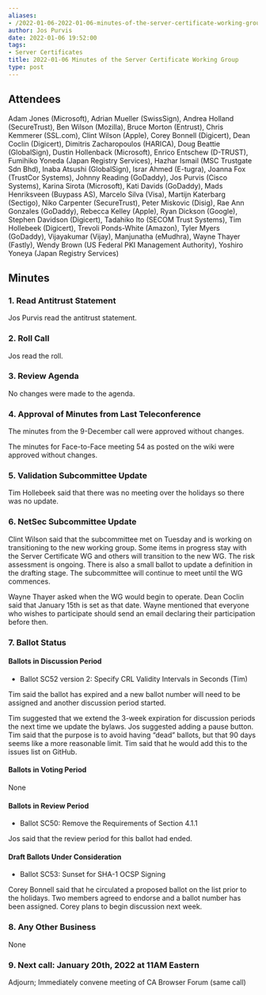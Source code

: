 ```yaml
---
aliases:
- /2022-01-06-2022-01-06-minutes-of-the-server-certificate-working-group/
author: Jos Purvis
date: 2022-01-06 19:52:00
tags:
- Server Certificates
title: 2022-01-06 Minutes of the Server Certificate Working Group
type: post
---
```


## Attendees 

Adam Jones (Microsoft), Adrian Mueller (SwissSign), Andrea Holland (SecureTrust), Ben Wilson (Mozilla), Bruce Morton (Entrust), Chris Kemmerer (SSL.com), Clint Wilson (Apple), Corey Bonnell (Digicert), Dean Coclin (Digicert), Dimitris Zacharopoulos (HARICA), Doug Beattie (GlobalSign), Dustin Hollenback (Microsoft), Enrico Entschew (D-TRUST), Fumihiko Yoneda (Japan Registry Services), Hazhar Ismail (MSC Trustgate Sdn Bhd), Inaba Atsushi (GlobalSign), Israr Ahmed (E-tugra), Joanna Fox (TrustCor Systems), Johnny Reading (GoDaddy), Jos Purvis (Cisco Systems), Karina Sirota (Microsoft), Kati Davids (GoDaddy), Mads Henriksveen (Buypass AS), Marcelo Silva (Visa), Martijn Katerbarg (Sectigo), Niko Carpenter (SecureTrust), Peter Miskovic (Disig), Rae Ann Gonzales (GoDaddy), Rebecca Kelley (Apple), Ryan Dickson (Google), Stephen Davidson (Digicert), Tadahiko Ito (SECOM Trust Systems), Tim Hollebeek (Digicert), Trevoli Ponds-White (Amazon), Tyler Myers (GoDaddy), Vijayakumar (Vijay), Manjunatha (eMudhra), Wayne Thayer (Fastly), Wendy Brown (US Federal PKI Management Authority), Yoshiro Yoneya (Japan Registry Services)

## Minutes 

### 1. Read Antitrust Statement 

Jos Purvis read the antitrust statement.

### 2. Roll Call 

Jos read the roll.

### 3. Review Agenda 

No changes were made to the agenda.

### 4. Approval of Minutes from Last Teleconference 

The minutes from the 9-December call were approved without changes.

The minutes for Face-to-Face meeting 54 as posted on the wiki were approved without changes.

### 5. Validation Subcommittee Update 

Tim Hollebeek said that there was no meeting over the holidays so there was no update.

### 6. NetSec Subcommittee Update 

Clint Wilson said that the subcommittee met on Tuesday and is working on transitioning to the new working group. Some items in progress stay with the Server Certificate WG and others will transition to the new WG. The risk assessment is ongoing. There is also a small ballot to update a definition in the drafting stage. The subcommittee will continue to meet until the WG commences.

Wayne Thayer asked when the WG would begin to operate. Dean Coclin said that January 15th is set as that date. Wayne mentioned that everyone who wishes to participate should send an email declaring their participation before then.

### 7. Ballot Status 

#### Ballots in Discussion Period 

- Ballot SC52 version 2: Specify CRL Validity Intervals in Seconds (Tim)

Tim said the ballot has expired and a new ballot number will need to be assigned and another discussion period started.

Tim suggested that we extend the 3-week expiration for discussion periods the next time we update the bylaws. Jos suggested adding a pause button. Tim said that the purpose is to avoid having “dead” ballots, but that 90 days seems like a more reasonable limit. Tim said that he would add this to the issues list on GitHub.

#### Ballots in Voting Period 

None

#### Ballots in Review Period 

- Ballot SC50: Remove the Requirements of Section 4.1.1

Jos said that the review period for this ballot had ended.

#### Draft Ballots Under Consideration 

- Ballot SC53: Sunset for SHA-1 OCSP Signing

Corey Bonnell said that he circulated a proposed ballot on the list prior to the holidays. Two members agreed to endorse and a ballot number has been assigned. Corey plans to begin discussion next week.

### 8. Any Other Business 

None

### 9. Next call: January 20th, 2022 at 11AM Eastern 

Adjourn; Immediately convene meeting of CA Browser Forum (same call)